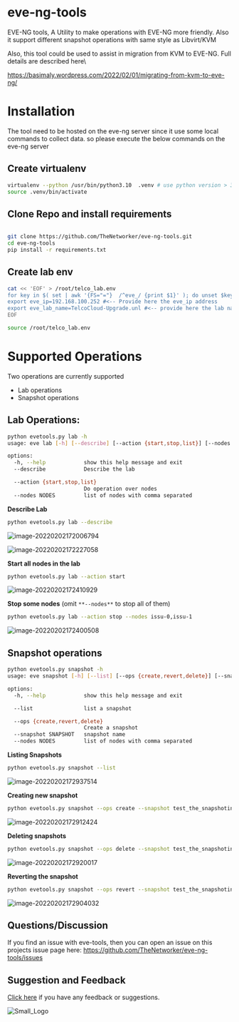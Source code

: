 # eve-ng-tools

EVE-NG tools, A Utility to make operations with EVE-NG more friendly. Also it support different snapshot operations with same style as Libvirt/KVM



Also, this tool could be used to assist in migration from KVM to EVE-NG. Full details are described here\

https://basimaly.wordpress.com/2022/02/01/migrating-from-kvm-to-eve-ng/



# Installation

The tool need to be hosted on the eve-ng server since it use some local commands to collect data. so please execute the below commands on the eve-ng server



## Create virtualenv

```bash
virtualenv --python /usr/bin/python3.10  .venv # use python version > 3.5
source .venv/bin/activate
```



## Clone Repo and install requirements

```bash

git clone https://github.com/TheNetworker/eve-ng-tools.git
cd eve-ng-tools
pip install -r requirements.txt

```



## Create lab env

```bash
cat << 'EOF' > /root/telco_lab.env 
for key in $( set | awk '{FS="="}  /^eve_/ {print $1}' ); do unset $key ; done
export eve_ip=192.168.100.252 #<-- Provide here the eve_ip address
export eve_lab_name=TelcoCloud-Upgrade.unl #<-- provide here the lab name
EOF

source /root/telco_lab.env
```



# Supported Operations

Two operations are currently supported

- Lab operations
- Snapshot operations





## Lab Operations: 

```bash
python evetools.py lab -h
usage: eve lab [-h] [--describe] [--action {start,stop,list}] [--nodes NODES]

options:
  -h, --help            show this help message and exit
  --describe            Describe the lab

  --action {start,stop,list}
                        Do operation over nodes
  --nodes NODES         list of nodes with comma separated
```





**Describe Lab**

```bash
python evetools.py lab --describe 
```

![image-20220202172006794](README.assets/image-20220202172006794.png)

![image-20220202172227058](README.assets/image-20220202172227058.png)





**Start all nodes in the lab**

```bash
python evetools.py lab --action start
```



![image-20220202172410929](README.assets/image-20220202172410929.png)







**Stop some nodes** (omit `**--nodes**` to stop all of them)

```bash
python evetools.py lab --action stop --nodes issu-0,issu-1
```



![image-20220202172400508](README.assets/image-20220202172400508.png)







## Snapshot operations

```bash
python evetools.py snapshot -h
usage: eve snapshot [-h] [--list] [--ops {create,revert,delete}] [--snapshot SNAPSHOT] [--nodes NODES]

options:
  -h, --help            show this help message and exit

  --list                list a snapshot

  --ops {create,revert,delete}
                        Create a snapshot
  --snapshot SNAPSHOT   snapshot name
  --nodes NODES         list of nodes with comma separated
```







**Listing Snapshots**

```sh
python evetools.py snapshot --list
```

![image-20220202172937514](README.assets/image-20220202172937514.png)







**Creating new snapshot**

```bash
python evetools.py snapshot --ops create --snapshot test_the_snapshoting
```

![image-20220202172912424](README.assets/image-20220202172912424.png)







**Deleting snapshots**

```bash
python evetools.py snapshot --ops delete --snapshot test_the_snapshoting
```



![image-20220202172920017](README.assets/image-20220202172920017.png)







**Reverting  the snapshot**

```bash
python evetools.py snapshot --ops revert --snapshot test_the_snapshoting
```

![image-20220202172904032](README.assets/image-20220202172904032.png)







## Questions/Discussion

If you find an issue with eve-tools, then you can open an issue on this projects issue page here: https://github.com/TheNetworker/eve-ng-tools/issues



## Suggestion and Feedback

[Click here](mailto:babdelmageed@juniper.net) if you have any feedback or suggestions.

![Small_Logo](README.assets/Small_Logo.png)

